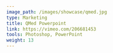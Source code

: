 ```yaml
---
image_path: /images/showcase/qmed.jpg
type: Marketing
title: QMed Powerpoint
link: https://vimeo.com/206681453
tools: Photoshop, PowerPoint
weight: 13
---
```


